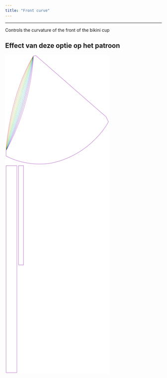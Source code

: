 ```yaml
---
title: "Front curve"
---
```


***

Controls the curvature of the front of the bikini cup

## Effect van deze optie op het patroon

![Deze afbeelding toont het effect van deze optie door meerdere varianten die een andere waarde hebben voor deze optie te vervangen](bee_frontcurve_sample.svg "Effect van deze optie op het patroon")

